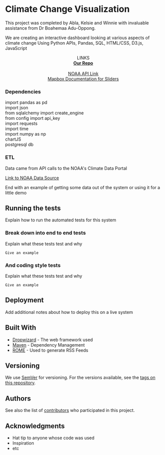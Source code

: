 # Climate Change Visualization

This project was completed by Abla, Kelsie and Winnie with invaluable assistance from Dr Boahemaa Adu-Oppong.

We are creating an interactive dashboard looking at various aspects of climate change
Using Python APIs, Pandas, SQL, HTML/CSS, D3.js, JavaScript


 <p align="center">
    LINKS
    <br />
    <a href="https://github.com/Abla-Beatrice/The-Weather-Girls"><strong>Our Repo</strong></a>
    <br />
    <br />
    <a href="https://www.ncdc.noaa.gov/cdo-web/webservices/v2#datasets">NOAA API Link</a>
    <br />
    <a href="https://docs.mapbox.com/mapbox-gl-js/example/timeline-animation/">Mapbox Documentation for Sliders</a>
  </p>
</p>



### Dependencies

import pandas as pd
<br/>
import json
<br/>
from sqlalchemy import create_engine
<br/>
from config import api_key
<br/>
import requests
<br/>
import time
<br/>
import numpy as np
<br/>
chartJS
<br/>
postgresql db





### ETL

Data came from API calls to the NOAA's Climate Data Portal

<a href="https://www.ncdc.noaa.gov/cdo-web/webservices/v2#datasets">Link to NOAA Data Source</a>






End with an example of getting some data out of the system or using it for a little demo

## Running the tests

Explain how to run the automated tests for this system

### Break down into end to end tests

Explain what these tests test and why

```
Give an example
```

### And coding style tests

Explain what these tests test and why

```
Give an example
```

## Deployment

Add additional notes about how to deploy this on a live system

## Built With

* [Dropwizard](http://www.dropwizard.io/1.0.2/docs/) - The web framework used
* [Maven](https://maven.apache.org/) - Dependency Management
* [ROME](https://rometools.github.io/rome/) - Used to generate RSS Feeds



## Versioning

We use [SemVer](http://semver.org/) for versioning. For the versions available, see the [tags on this repository](https://github.com/your/project/tags). 

## Authors



See also the list of [contributors](https://github.com/your/project/contributors) who participated in this project.


## Acknowledgments

* Hat tip to anyone whose code was used
* Inspiration
* etc
